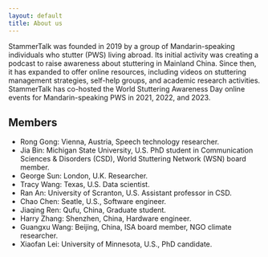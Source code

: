 ```yaml
---
layout: default
title: About us
---
```


StammerTalk was founded in 2019 by a group of Mandarin-speaking individuals who stutter (PWS) living abroad. Its initial activity was creating a podcast to raise awareness about stuttering in Mainland China. Since then, it has expanded to offer online resources, including videos on stuttering management strategies, self-help groups, and academic research activities. StammerTalk has co-hosted the World Stuttering Awareness Day online events for Mandarin-speaking PWS in 2021, 2022, and 2023.

## Members

* Rong Gong: Vienna, Austria, Speech technology researcher. 
* Jia Bin: Michigan State University, U.S. PhD student in Communication Sciences & Disorders (CSD), World Stuttering Network (WSN) board member.
* George Sun: London, U.K. Researcher.
* Tracy Wang: Texas, U.S. Data scientist.
* Ran An: University of Scranton, U.S. Assistant professor in CSD.
* Chao Chen: Seatle, U.S., Software engineer.
* Jiaqing Ren: Qufu, China, Graduate student.
* Harry Zhang: Shenzhen, China, Hardware engineer. 
* Guangxu Wang: Beijing, China, ISA board member, NGO climate researcher.
* Xiaofan Lei: University of Minnesota, U.S., PhD candidate.